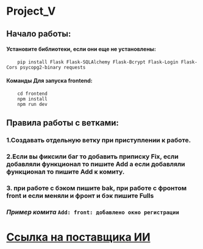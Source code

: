 # Project_V

   ## **Начало работы:**

   #### Установите библиотеки, если они еще не установлены:
```
    pip install Flask Flask-SQLAlchemy Flask-Bcrypt Flask-Login Flask-Cors psycopg2-binary requests
```
   #### Команды Для запуска frontend:
```
    cd frontend
    npm install
    npm run dev
```
   ## **Правила работы с ветками:**

   ### 1.Создавать отдельную ветку при приступлении к работе.

   ### 2.Если вы фиксили баг то добавить приписку Fix, если добавляли функционал то пишите Add а если добавляли функционал то пишите Add к комиту.

   ### 3. при работе с бэком пишите bak, при работе с фронтом front и если меняли и фронт и бэк пишите Fulls
   ### ***Пример комита*** ``` Add: front: добавлено окно регистрации ```

   # [Ссылка на поставщика ИИ](https://www.coze.com) 
